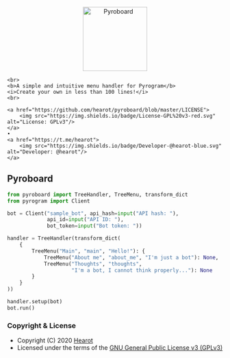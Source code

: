 <p align="center">
    <a href="https://github.com/hearot/pyroboard">
        <img src="https://i.imgur.com/XhInvbp.gif" alt="Pyroboard" width="150"/>
    </a>

    <br>
    <b>A simple and intuitive menu handler for Pyrogram</b>
    <i>Create your own in less than 100 lines!</i>
    <br>

    <a href="https://github.com/hearot/pyroboard/blob/master/LICENSE">
        <img src="https://img.shields.io/badge/License-GPL%20v3-red.svg" alt="License: GPLv3"/>
    </a>
    •
    <a href="https://t.me/hearot">
        <img src="https://img.shields.io/badge/Developer-@hearot-blue.svg" alt="Developer: @hearot"/>
    </a>
</p>

## Pyroboard

```python
from pyroboard import TreeHandler, TreeMenu, transform_dict
from pyrogram import Client

bot = Client("sample_bot", api_hash=input("API hash: "),
             api_id=input("API ID: "),
             bot_token=input("Bot token: "))

handler = TreeHandler(transform_dict(
    {
        TreeMenu("Main", "main", "Hello!"): {
            TreeMenu("About me", "about_me", "I'm just a bot"): None,
            TreeMenu("Thoughts", "thoughts",
                     "I'm a bot, I cannot think properly..."): None
        }
    }
))

handler.setup(bot)
bot.run()
```

### Copyright & License

- Copyright (C) 2020 [Hearot](https://github.com/hearot)
- Licensed under the terms of the [GNU General Public License v3 (GPLv3)](LICENSE)
